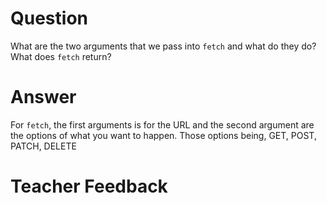 # Question
What are the two arguments that we pass into `fetch` and what do they do? What does `fetch` return?

# Answer

For `fetch`, the first arguments is for the URL and the second argument are the options of what you want to happen. Those options being, GET, POST, PATCH, DELETE

# Teacher Feedback